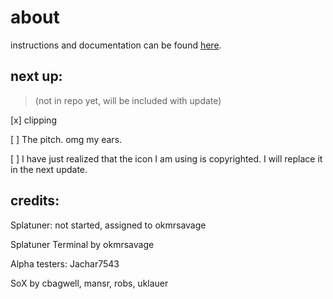 # about

instructions and documentation can be found [here](https://okmrsavageyt.github.io/Splatuner/).

## next up:
> (not in repo yet, will be included with update)

[x] clipping

[ ] The pitch. omg my ears.

[ ] I have just realized that the icon I am using is copyrighted. I will replace it in the next update.


## credits:

Splatuner: not started, assigned to okmrsavage

Splatuner Terminal by okmrsavage

Alpha testers: Jachar7543

SoX by cbagwell, mansr, robs, uklauer
